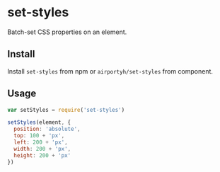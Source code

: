 set-styles
==========

Batch-set CSS properties on an element.

## Install

Install `set-styles` from npm or `airportyh/set-styles` from component.

## Usage

```js
var setStyles = require('set-styles')

setStyles(element, {
  position: 'absolute',
  top: 100 + 'px',
  left: 200 + 'px',
  width: 200 + 'px',
  height: 200 + 'px'
})
```
